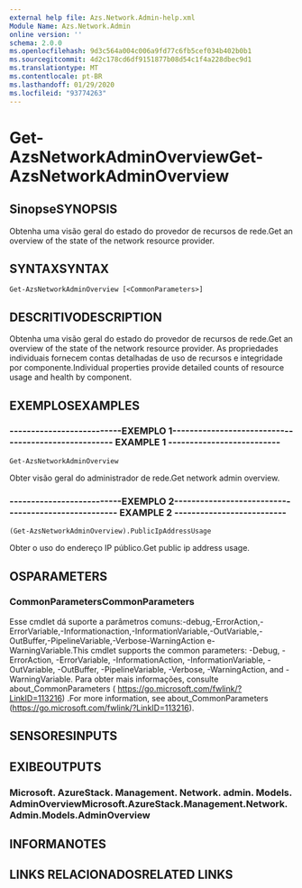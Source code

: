 ```yaml
---
external help file: Azs.Network.Admin-help.xml
Module Name: Azs.Network.Admin
online version: ''
schema: 2.0.0
ms.openlocfilehash: 9d3c564a004c006a9fd77c6fb5cef034b402b0b1
ms.sourcegitcommit: 4d2c178cd6df9151877b08d54c1f4a228dbec9d1
ms.translationtype: MT
ms.contentlocale: pt-BR
ms.lasthandoff: 01/29/2020
ms.locfileid: "93774263"
---
```

# <span data-ttu-id="c981e-101">Get-AzsNetworkAdminOverview</span><span class="sxs-lookup"><span data-stu-id="c981e-101">Get-AzsNetworkAdminOverview</span></span>

## <span data-ttu-id="c981e-102">Sinopse</span><span class="sxs-lookup"><span data-stu-id="c981e-102">SYNOPSIS</span></span>
<span data-ttu-id="c981e-103">Obtenha uma visão geral do estado do provedor de recursos de rede.</span><span class="sxs-lookup"><span data-stu-id="c981e-103">Get an overview of the state of the network resource provider.</span></span>

## <span data-ttu-id="c981e-104">SYNTAX</span><span class="sxs-lookup"><span data-stu-id="c981e-104">SYNTAX</span></span>

```
Get-AzsNetworkAdminOverview [<CommonParameters>]
```

## <span data-ttu-id="c981e-105">DESCRITIVO</span><span class="sxs-lookup"><span data-stu-id="c981e-105">DESCRIPTION</span></span>
<span data-ttu-id="c981e-106">Obtenha uma visão geral do estado do provedor de recursos de rede.</span><span class="sxs-lookup"><span data-stu-id="c981e-106">Get an overview of the state of the network resource provider.</span></span> <span data-ttu-id="c981e-107">As propriedades individuais fornecem contas detalhadas de uso de recursos e integridade por componente.</span><span class="sxs-lookup"><span data-stu-id="c981e-107">Individual properties provide detailed counts of resource usage and health by component.</span></span>

## <span data-ttu-id="c981e-108">EXEMPLOS</span><span class="sxs-lookup"><span data-stu-id="c981e-108">EXAMPLES</span></span>

### <span data-ttu-id="c981e-109">--------------------------EXEMPLO 1--------------------------</span><span class="sxs-lookup"><span data-stu-id="c981e-109">-------------------------- EXAMPLE 1 --------------------------</span></span>
```
Get-AzsNetworkAdminOverview
```

<span data-ttu-id="c981e-110">Obter visão geral do administrador de rede.</span><span class="sxs-lookup"><span data-stu-id="c981e-110">Get network admin overview.</span></span>

### <span data-ttu-id="c981e-111">--------------------------EXEMPLO 2--------------------------</span><span class="sxs-lookup"><span data-stu-id="c981e-111">-------------------------- EXAMPLE 2 --------------------------</span></span>
```
(Get-AzsNetworkAdminOverview).PublicIpAddressUsage
```

<span data-ttu-id="c981e-112">Obter o uso do endereço IP público.</span><span class="sxs-lookup"><span data-stu-id="c981e-112">Get public ip address usage.</span></span>

## <span data-ttu-id="c981e-113">OS</span><span class="sxs-lookup"><span data-stu-id="c981e-113">PARAMETERS</span></span>

### <span data-ttu-id="c981e-114">CommonParameters</span><span class="sxs-lookup"><span data-stu-id="c981e-114">CommonParameters</span></span>
<span data-ttu-id="c981e-115">Esse cmdlet dá suporte a parâmetros comuns:-debug,-ErrorAction,-ErrorVariable,-Informationaction,-InformationVariable,-OutVariable,-OutBuffer,-PipelineVariable,-Verbose-WarningAction e-WarningVariable.</span><span class="sxs-lookup"><span data-stu-id="c981e-115">This cmdlet supports the common parameters: -Debug, -ErrorAction, -ErrorVariable, -InformationAction, -InformationVariable, -OutVariable, -OutBuffer, -PipelineVariable, -Verbose, -WarningAction, and -WarningVariable.</span></span> <span data-ttu-id="c981e-116">Para obter mais informações, consulte about_CommonParameters ( https://go.microsoft.com/fwlink/?LinkID=113216) .</span><span class="sxs-lookup"><span data-stu-id="c981e-116">For more information, see about_CommonParameters (https://go.microsoft.com/fwlink/?LinkID=113216).</span></span>

## <span data-ttu-id="c981e-117">SENSORES</span><span class="sxs-lookup"><span data-stu-id="c981e-117">INPUTS</span></span>

## <span data-ttu-id="c981e-118">EXIBE</span><span class="sxs-lookup"><span data-stu-id="c981e-118">OUTPUTS</span></span>

### <span data-ttu-id="c981e-119">Microsoft. AzureStack. Management. Network. admin. Models. AdminOverview</span><span class="sxs-lookup"><span data-stu-id="c981e-119">Microsoft.AzureStack.Management.Network.Admin.Models.AdminOverview</span></span>

## <span data-ttu-id="c981e-120">INFORMA</span><span class="sxs-lookup"><span data-stu-id="c981e-120">NOTES</span></span>

## <span data-ttu-id="c981e-121">LINKS RELACIONADOS</span><span class="sxs-lookup"><span data-stu-id="c981e-121">RELATED LINKS</span></span>

